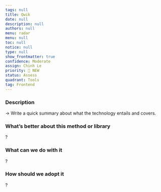 ```yaml
---
tags: null
title: Qwik
date: null
description: null
authors: null
menu: radar
menu: null
toc: null
notice: null
type: null
show_frontmatter: true
confidence: Moderate
assign: Chinh Le
priority: 🌟 NEW
status: Assess
quadrant: Tools
tag: Frontend
---
```


<!-- table_of_contents 72f71899-bb04-436e-9d01-75fa1207c8a3 -->

### Description

→ Write a quick summary about what the technology entails and covers.

### What’s better about this method or library

?

### What can we do with it

?

### How should we adopt it

?

<!-- child_database be014771-283a-4f2f-9adf-460cd4327d75 -->
